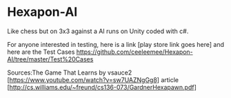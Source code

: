 # Hexapon-AI
Like chess but on 3x3 against a AI runs on Unity coded with c#. 

For anyone interested in testing, here is a 
link [play store link goes here]
and here are the Test Cases https://github.com/ceeleemee/Hexapon-AI/tree/master/Test%20Cases


Sources:The Game That Learns by vsauce2 [https://www.youtube.com/watch?v=sw7UAZNgGg8]
article [http://cs.williams.edu/~freund/cs136-073/GardnerHexapawn.pdf]
